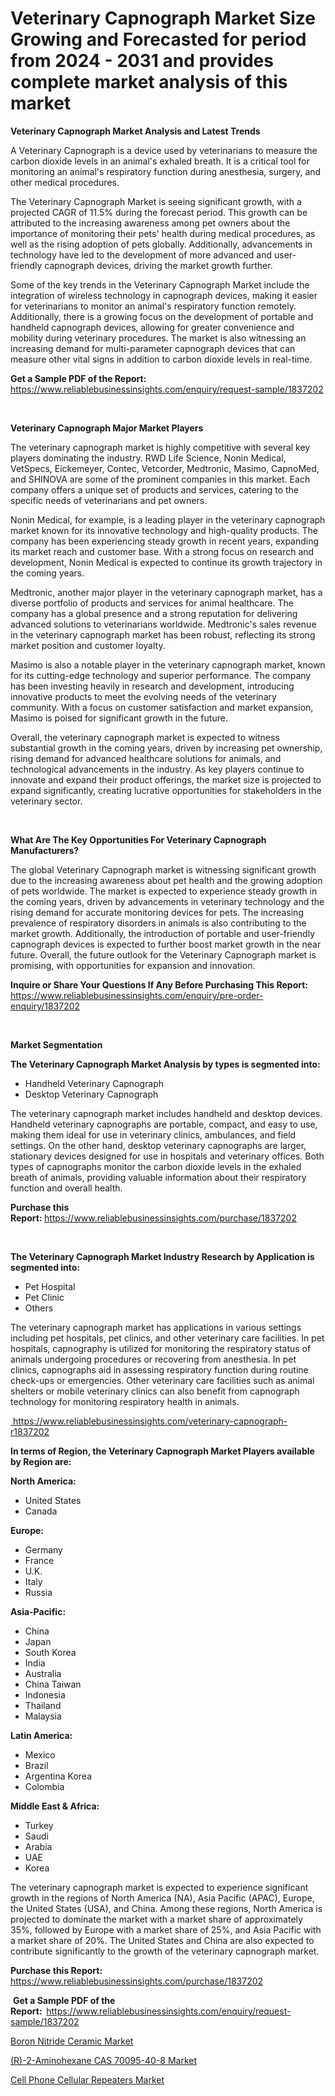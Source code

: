 <p><h1>Veterinary Capnograph Market Size Growing and Forecasted for period from 2024 - 2031 and provides complete market analysis of this market</h1></p><p><strong>Veterinary Capnograph Market Analysis and Latest Trends</strong></p>
<p><p>A Veterinary Capnograph is a device used by veterinarians to measure the carbon dioxide levels in an animal's exhaled breath. It is a critical tool for monitoring an animal's respiratory function during anesthesia, surgery, and other medical procedures.</p><p>The Veterinary Capnograph Market is seeing significant growth, with a projected CAGR of 11.5% during the forecast period. This growth can be attributed to the increasing awareness among pet owners about the importance of monitoring their pets' health during medical procedures, as well as the rising adoption of pets globally. Additionally, advancements in technology have led to the development of more advanced and user-friendly capnograph devices, driving the market growth further.</p><p>Some of the key trends in the Veterinary Capnograph Market include the integration of wireless technology in capnograph devices, making it easier for veterinarians to monitor an animal's respiratory function remotely. Additionally, there is a growing focus on the development of portable and handheld capnograph devices, allowing for greater convenience and mobility during veterinary procedures. The market is also witnessing an increasing demand for multi-parameter capnograph devices that can measure other vital signs in addition to carbon dioxide levels in real-time.</p></p>
<p><strong>Get a Sample PDF of the Report:&nbsp;</strong> <a href="https://www.reliablebusinessinsights.com/enquiry/request-sample/1837202">https://www.reliablebusinessinsights.com/enquiry/request-sample/1837202</a></p>
<p>&nbsp;</p>
<p><strong>Veterinary Capnograph Major Market Players</strong></p>
<p><p>The veterinary capnograph market is highly competitive with several key players dominating the industry. RWD Life Science, Nonin Medical, VetSpecs, Eickemeyer, Contec, Vetcorder, Medtronic, Masimo, CapnoMed, and SHINOVA are some of the prominent companies in this market. Each company offers a unique set of products and services, catering to the specific needs of veterinarians and pet owners.</p><p>Nonin Medical, for example, is a leading player in the veterinary capnograph market known for its innovative technology and high-quality products. The company has been experiencing steady growth in recent years, expanding its market reach and customer base. With a strong focus on research and development, Nonin Medical is expected to continue its growth trajectory in the coming years.</p><p>Medtronic, another major player in the veterinary capnograph market, has a diverse portfolio of products and services for animal healthcare. The company has a global presence and a strong reputation for delivering advanced solutions to veterinarians worldwide. Medtronic's sales revenue in the veterinary capnograph market has been robust, reflecting its strong market position and customer loyalty.</p><p>Masimo is also a notable player in the veterinary capnograph market, known for its cutting-edge technology and superior performance. The company has been investing heavily in research and development, introducing innovative products to meet the evolving needs of the veterinary community. With a focus on customer satisfaction and market expansion, Masimo is poised for significant growth in the future.</p><p>Overall, the veterinary capnograph market is expected to witness substantial growth in the coming years, driven by increasing pet ownership, rising demand for advanced healthcare solutions for animals, and technological advancements in the industry. As key players continue to innovate and expand their product offerings, the market size is projected to expand significantly, creating lucrative opportunities for stakeholders in the veterinary sector.</p></p>
<p>&nbsp;</p>
<p><strong>What Are The Key Opportunities For Veterinary Capnograph Manufacturers?</strong></p>
<p><p>The global Veterinary Capnograph market is witnessing significant growth due to the increasing awareness about pet health and the growing adoption of pets worldwide. The market is expected to experience steady growth in the coming years, driven by advancements in veterinary technology and the rising demand for accurate monitoring devices for pets. The increasing prevalence of respiratory disorders in animals is also contributing to the market growth. Additionally, the introduction of portable and user-friendly capnograph devices is expected to further boost market growth in the near future. Overall, the future outlook for the Veterinary Capnograph market is promising, with opportunities for expansion and innovation.</p></p>
<p><strong>Inquire or Share Your Questions If Any Before Purchasing This Report:</strong> <a href="https://www.reliablebusinessinsights.com/enquiry/pre-order-enquiry/1837202">https://www.reliablebusinessinsights.com/enquiry/pre-order-enquiry/1837202</a></p>
<p>&nbsp;</p>
<p><strong>Market Segmentation</strong></p>
<p><strong>The Veterinary Capnograph Market Analysis by types is segmented into:</strong></p>
<p><ul><li>Handheld Veterinary Capnograph</li><li>Desktop Veterinary Capnograph</li></ul></p>
<p><p>The veterinary capnograph market includes handheld and desktop devices. Handheld veterinary capnographs are portable, compact, and easy to use, making them ideal for use in veterinary clinics, ambulances, and field settings. On the other hand, desktop veterinary capnographs are larger, stationary devices designed for use in hospitals and veterinary offices. Both types of capnographs monitor the carbon dioxide levels in the exhaled breath of animals, providing valuable information about their respiratory function and overall health.</p></p>
<p><strong>Purchase this Report:&nbsp;</strong><a href="https://www.reliablebusinessinsights.com/purchase/1837202">https://www.reliablebusinessinsights.com/purchase/1837202</a></p>
<p>&nbsp;</p>
<p><strong>The Veterinary Capnograph Market Industry Research by Application is segmented into:</strong></p>
<p><ul><li>Pet Hospital</li><li>Pet Clinic</li><li>Others</li></ul></p>
<p><p>The veterinary capnograph market has applications in various settings including pet hospitals, pet clinics, and other veterinary care facilities. In pet hospitals, capnography is utilized for monitoring the respiratory status of animals undergoing procedures or recovering from anesthesia. In pet clinics, capnographs aid in assessing respiratory function during routine check-ups or emergencies. Other veterinary care facilities such as animal shelters or mobile veterinary clinics can also benefit from capnograph technology for monitoring respiratory health in animals.</p></p>
<p><a href="https://www.reliablebusinessinsights.com/veterinary-capnograph-r1837202">&nbsp;https://www.reliablebusinessinsights.com/veterinary-capnograph-r1837202</a></p>
<p><strong>In terms of Region, the Veterinary Capnograph Market Players available by Region are:</strong></p>
<p>
    <p> <strong> North America: </strong>
        <ul>
            <li>United States</li>
            <li>Canada</li>
        </ul>
        </p> 
    <p> <strong> Europe: </strong>
        <ul>
            <li>Germany</li>
            <li>France</li>
            <li>U.K.</li>
            <li>Italy</li>
            <li>Russia</li>
        </ul>
        </p> 
    <p> <strong> Asia-Pacific: </strong>
        <ul>
            <li>China</li>
            <li>Japan</li>
            <li>South Korea</li>
            <li>India</li>
            <li>Australia</li>
            <li>China Taiwan</li>
            <li>Indonesia</li>
            <li>Thailand</li>
            <li>Malaysia</li>
        </ul>
        </p> 
    <p> <strong> Latin America: </strong>
        <ul>
            <li>Mexico</li>
            <li>Brazil</li>
            <li>Argentina Korea</li>
            <li>Colombia</li>
        </ul>
        </p> 
    <p> <strong> Middle East & Africa: </strong>
        <ul>
            <li>Turkey</li>
            <li>Saudi</li>
            <li>Arabia</li>
            <li>UAE</li>
            <li>Korea</li>
        </ul>
    </p>
    </p>
<p><p>The veterinary capnograph market is expected to experience significant growth in the regions of North America (NA), Asia Pacific (APAC), Europe, the United States (USA), and China. Among these regions, North America is projected to dominate the market with a market share of approximately 35%, followed by Europe with a market share of 25%, and Asia Pacific with a market share of 20%. The United States and China are also expected to contribute significantly to the growth of the veterinary capnograph market.</p></p>
<p><strong>Purchase this Report: </strong><a href="https://www.reliablebusinessinsights.com/purchase/1837202">https://www.reliablebusinessinsights.com/purchase/1837202</a></p>
<p>&nbsp;<strong>Get a Sample PDF of the Report:&nbsp;&nbsp;</strong><a href="https://www.reliablebusinessinsights.com/enquiry/request-sample/1837202">https://www.reliablebusinessinsights.com/enquiry/request-sample/1837202</a></p>
<p><strong></strong></p>
<p><p><a href="https://github.com/trameciabutler45/Market-Research-Report-List-1/blob/main/boron-nitride-ceramic-market.md">Boron Nitride Ceramic Market</a></p><p><a href="https://github.com/ValentineMike02/Market-Research-Report-List-1/blob/main/r-2-aminohexane-cas-70095-40-8-market.md">(R)-2-Aminohexane CAS 70095-40-8 Market</a></p><p><a href="https://github.com/staberhelen84/Market-Research-Report-List-1/blob/main/cell-phone-cellular-repeaters-market.md">Cell Phone Cellular Repeaters Market</a></p></p>
